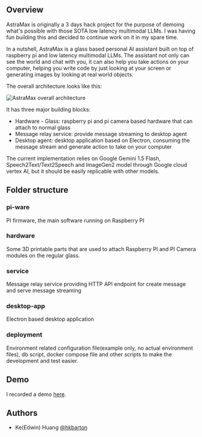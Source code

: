 ## Overview

AstraMax is originally a 3 days hack project for the purpose of demoing what's possible with those SOTA low latency multimodal LLMs. I was having fun building this and decided to continue work on it in my spare time.

In a nutshell, AstraMax is a glass based personal AI assistant built on top of raspberry pi and low latency multimodal LLMs. The assistant not only can see the world and chat with you, it can also help you take actions on your computer, helping you write code by just looking at your screen or generating images by looking at real world objects.

The overall architecture looks like this:

![AstraMax overall architecture](https://lh3.googleusercontent.com/drive-viewer/AKGpihbclnAaku8hmuovERdyKWrm0ALV4K9VQHNMl2KwFd4jV1_rCI6Zr9k8XVkzvz6gxowL2_gDggN29I28j0KHyDrvglIS8_iGIQ=s1600-rw-v1)

It has three major building blocks:

- Hardware - Glass: raspberry pi and pi camera based hardware that can attach to normal glass
- Message relay service: provide message streaming to desktop agent
- Desktop agent: desktop application based on Electron, consuming the message stream and generate action to take on your computer

The current implementation relies on Google Gemini 1.5 Flash, Speech2Text/Text2Speech and ImageGen2 model through Google cloud vertex AI, but it should be easily replicable with other models.

## Folder structure

### pi-ware

PI firmware, the main software running on Raspberry PI

### hardware

Some 3D printable parts that are used to attach Raspberry PI and PI Camera modules on the regular glass.

### service

Message relay service providing HTTP API endpoint for create message and serve message streaming

### desktop-app

Electron based desktop application

### deployment

Environment related configuration file(example only, no actual environment files), db script, docker compose file and other scripts to make the development and test easier.

## Demo

I recorded a demo [here](https://youtu.be/qzpQp0Lygjg).

## Authors

- Ke(Edwin) Huang [@hkbarton](https://x.com/hkbarton1983)

